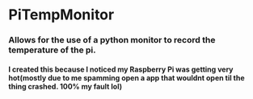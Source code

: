 # PiTempMonitor
### Allows for the use of a python monitor to record the temperature of the pi.
#### I created this because I noticed my Raspberry Pi was getting very hot(mostly due to me spamming open a app that wouldnt open til the thing crashed. 100% my fault lol)

